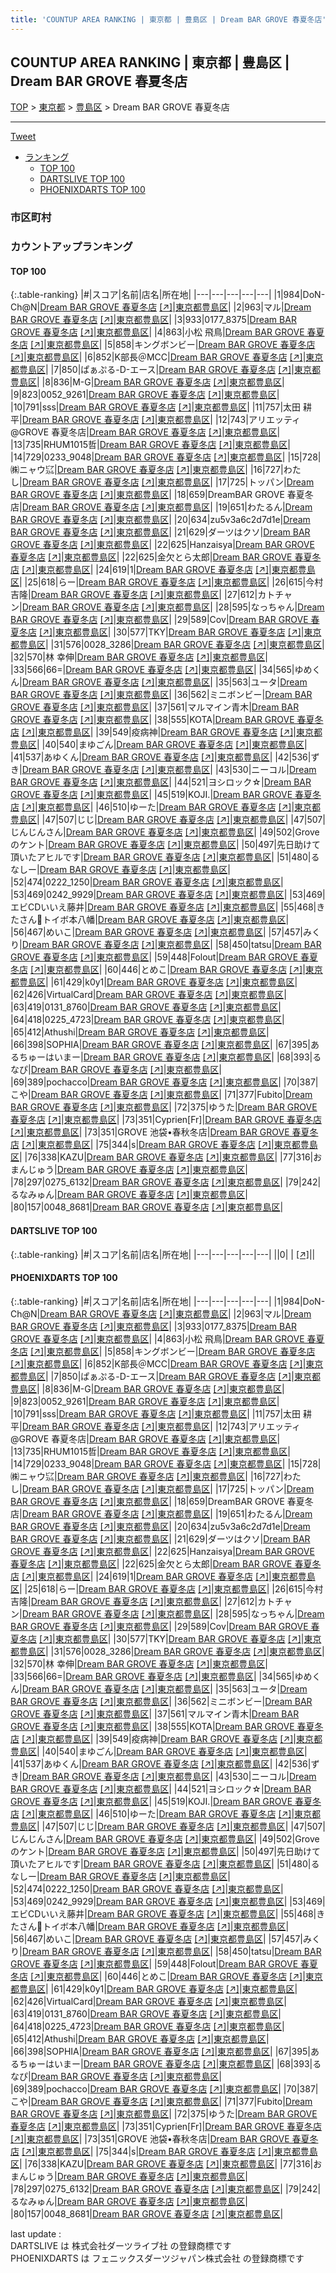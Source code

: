 ```yaml
---
title: 'COUNTUP AREA RANKING | 東京都 | 豊島区 | Dream BAR GROVE 春夏冬店'
---
```

## COUNTUP AREA RANKING | 東京都 | 豊島区 | Dream BAR GROVE 春夏冬店

[TOP](/darts/rank/) > [東京都](/darts/rank/東京都/) > [豊島区](/darts/rank/東京都/豊島区/) > Dream BAR GROVE 春夏冬店

___

<a href="https://twitter.com/share?ref_src=twsrc%5Etfw" data-text="COUNTUP AREA RANKING | 東京都豊島区Dream BAR GROVE 春夏冬店" class="twitter-share-button" data-hashtags="DARTSLIVE,PHOENIXDARTS,darts,ダーツ" data-show-count="false">Tweet</a>

* [ランキング](#カウントアップランキング)
    * [TOP 100](#top-100)
    * [DARTSLIVE TOP 100](#dartslive-top-100)
    * [PHOENIXDARTS TOP 100](#phoenixdarts-top-100)

### 市区町村

<ul>

</ul>

### カウントアップランキング

#### TOP 100



{:.table-ranking}
|#|スコア|名前|店名|所在地|
|---|---|---|---|---|
|1|984|<span class="rank-name-pd">DoN-Ch@N</span>|<a href="/darts/rank/shops/89998.html">Dream BAR GROVE 春夏冬店</a> <a href="https://vs.phoenixdarts.com/jp/shop/shopDetailInfo/s_89998?s_seq=89998">[↗]</a>|<a href="/darts/rank/東京都/豊島区">東京都豊島区</a>|
|2|963|<span class="rank-name-pd">マル</span>|<a href="/darts/rank/shops/89998.html">Dream BAR GROVE 春夏冬店</a> <a href="https://vs.phoenixdarts.com/jp/shop/shopDetailInfo/s_89998?s_seq=89998">[↗]</a>|<a href="/darts/rank/東京都/豊島区">東京都豊島区</a>|
|3|933|<span class="rank-name-pd">0177_8375</span>|<a href="/darts/rank/shops/89998.html">Dream BAR GROVE 春夏冬店</a> <a href="https://vs.phoenixdarts.com/jp/shop/shopDetailInfo/s_89998?s_seq=89998">[↗]</a>|<a href="/darts/rank/東京都/豊島区">東京都豊島区</a>|
|4|863|<span class="rank-name-pd">小松 飛鳥</span>|<a href="/darts/rank/shops/89998.html">Dream BAR GROVE 春夏冬店</a> <a href="https://vs.phoenixdarts.com/jp/shop/shopDetailInfo/s_89998?s_seq=89998">[↗]</a>|<a href="/darts/rank/東京都/豊島区">東京都豊島区</a>|
|5|858|<span class="rank-name-pd">キングボンビー</span>|<a href="/darts/rank/shops/89998.html">Dream BAR GROVE 春夏冬店</a> <a href="https://vs.phoenixdarts.com/jp/shop/shopDetailInfo/s_89998?s_seq=89998">[↗]</a>|<a href="/darts/rank/東京都/豊島区">東京都豊島区</a>|
|6|852|<span class="rank-name-pd">K部長＠MCC</span>|<a href="/darts/rank/shops/89998.html">Dream BAR GROVE 春夏冬店</a> <a href="https://vs.phoenixdarts.com/jp/shop/shopDetailInfo/s_89998?s_seq=89998">[↗]</a>|<a href="/darts/rank/東京都/豊島区">東京都豊島区</a>|
|7|850|<span class="rank-name-pd">ぱぁぷる-D-エース</span>|<a href="/darts/rank/shops/89998.html">Dream BAR GROVE 春夏冬店</a> <a href="https://vs.phoenixdarts.com/jp/shop/shopDetailInfo/s_89998?s_seq=89998">[↗]</a>|<a href="/darts/rank/東京都/豊島区">東京都豊島区</a>|
|8|836|<span class="rank-name-pd">M-G</span>|<a href="/darts/rank/shops/89998.html">Dream BAR GROVE 春夏冬店</a> <a href="https://vs.phoenixdarts.com/jp/shop/shopDetailInfo/s_89998?s_seq=89998">[↗]</a>|<a href="/darts/rank/東京都/豊島区">東京都豊島区</a>|
|9|823|<span class="rank-name-pd">0052_9261</span>|<a href="/darts/rank/shops/89998.html">Dream BAR GROVE 春夏冬店</a> <a href="https://vs.phoenixdarts.com/jp/shop/shopDetailInfo/s_89998?s_seq=89998">[↗]</a>|<a href="/darts/rank/東京都/豊島区">東京都豊島区</a>|
|10|791|<span class="rank-name-pd">sss</span>|<a href="/darts/rank/shops/89998.html">Dream BAR GROVE 春夏冬店</a> <a href="https://vs.phoenixdarts.com/jp/shop/shopDetailInfo/s_89998?s_seq=89998">[↗]</a>|<a href="/darts/rank/東京都/豊島区">東京都豊島区</a>|
|11|757|<span class="rank-name-pd"><span class="pro-icon-pd"></span>太田 耕平</span>|<a href="/darts/rank/shops/89998.html">Dream BAR GROVE 春夏冬店</a> <a href="https://vs.phoenixdarts.com/jp/shop/shopDetailInfo/s_89998?s_seq=89998">[↗]</a>|<a href="/darts/rank/東京都/豊島区">東京都豊島区</a>|
|12|743|<span class="rank-name-pd">アリエッティ@GROVE 春夏冬店</span>|<a href="/darts/rank/shops/89998.html">Dream BAR GROVE 春夏冬店</a> <a href="https://vs.phoenixdarts.com/jp/shop/shopDetailInfo/s_89998?s_seq=89998">[↗]</a>|<a href="/darts/rank/東京都/豊島区">東京都豊島区</a>|
|13|735|<span class="rank-name-pd">RHUM1015哲</span>|<a href="/darts/rank/shops/89998.html">Dream BAR GROVE 春夏冬店</a> <a href="https://vs.phoenixdarts.com/jp/shop/shopDetailInfo/s_89998?s_seq=89998">[↗]</a>|<a href="/darts/rank/東京都/豊島区">東京都豊島区</a>|
|14|729|<span class="rank-name-pd">0233_9048</span>|<a href="/darts/rank/shops/89998.html">Dream BAR GROVE 春夏冬店</a> <a href="https://vs.phoenixdarts.com/jp/shop/shopDetailInfo/s_89998?s_seq=89998">[↗]</a>|<a href="/darts/rank/東京都/豊島区">東京都豊島区</a>|
|15|728|<span class="rank-name-pd">㈱ニャウ㌮</span>|<a href="/darts/rank/shops/89998.html">Dream BAR GROVE 春夏冬店</a> <a href="https://vs.phoenixdarts.com/jp/shop/shopDetailInfo/s_89998?s_seq=89998">[↗]</a>|<a href="/darts/rank/東京都/豊島区">東京都豊島区</a>|
|16|727|<span class="rank-name-pd">わたし</span>|<a href="/darts/rank/shops/89998.html">Dream BAR GROVE 春夏冬店</a> <a href="https://vs.phoenixdarts.com/jp/shop/shopDetailInfo/s_89998?s_seq=89998">[↗]</a>|<a href="/darts/rank/東京都/豊島区">東京都豊島区</a>|
|17|725|<span class="rank-name-pd">トッパン</span>|<a href="/darts/rank/shops/89998.html">Dream BAR GROVE 春夏冬店</a> <a href="https://vs.phoenixdarts.com/jp/shop/shopDetailInfo/s_89998?s_seq=89998">[↗]</a>|<a href="/darts/rank/東京都/豊島区">東京都豊島区</a>|
|18|659|<span class="rank-name-pd">DreamBAR GROVE 春夏冬店</span>|<a href="/darts/rank/shops/89998.html">Dream BAR GROVE 春夏冬店</a> <a href="https://vs.phoenixdarts.com/jp/shop/shopDetailInfo/s_89998?s_seq=89998">[↗]</a>|<a href="/darts/rank/東京都/豊島区">東京都豊島区</a>|
|19|651|<span class="rank-name-pd">わたるん</span>|<a href="/darts/rank/shops/89998.html">Dream BAR GROVE 春夏冬店</a> <a href="https://vs.phoenixdarts.com/jp/shop/shopDetailInfo/s_89998?s_seq=89998">[↗]</a>|<a href="/darts/rank/東京都/豊島区">東京都豊島区</a>|
|20|634|<span class="rank-name-pd">zu5v3a6c2d7d1e</span>|<a href="/darts/rank/shops/89998.html">Dream BAR GROVE 春夏冬店</a> <a href="https://vs.phoenixdarts.com/jp/shop/shopDetailInfo/s_89998?s_seq=89998">[↗]</a>|<a href="/darts/rank/東京都/豊島区">東京都豊島区</a>|
|21|629|<span class="rank-name-pd">ダーツはクソ</span>|<a href="/darts/rank/shops/89998.html">Dream BAR GROVE 春夏冬店</a> <a href="https://vs.phoenixdarts.com/jp/shop/shopDetailInfo/s_89998?s_seq=89998">[↗]</a>|<a href="/darts/rank/東京都/豊島区">東京都豊島区</a>|
|22|625|<span class="rank-name-pd">Hanzaisya</span>|<a href="/darts/rank/shops/89998.html">Dream BAR GROVE 春夏冬店</a> <a href="https://vs.phoenixdarts.com/jp/shop/shopDetailInfo/s_89998?s_seq=89998">[↗]</a>|<a href="/darts/rank/東京都/豊島区">東京都豊島区</a>|
|22|625|<span class="rank-name-pd">金欠とら太郎</span>|<a href="/darts/rank/shops/89998.html">Dream BAR GROVE 春夏冬店</a> <a href="https://vs.phoenixdarts.com/jp/shop/shopDetailInfo/s_89998?s_seq=89998">[↗]</a>|<a href="/darts/rank/東京都/豊島区">東京都豊島区</a>|
|24|619|<span class="rank-name-pd">1</span>|<a href="/darts/rank/shops/89998.html">Dream BAR GROVE 春夏冬店</a> <a href="https://vs.phoenixdarts.com/jp/shop/shopDetailInfo/s_89998?s_seq=89998">[↗]</a>|<a href="/darts/rank/東京都/豊島区">東京都豊島区</a>|
|25|618|<span class="rank-name-pd">らー</span>|<a href="/darts/rank/shops/89998.html">Dream BAR GROVE 春夏冬店</a> <a href="https://vs.phoenixdarts.com/jp/shop/shopDetailInfo/s_89998?s_seq=89998">[↗]</a>|<a href="/darts/rank/東京都/豊島区">東京都豊島区</a>|
|26|615|<span class="rank-name-pd"><span class="pro-icon-pd"></span>今村 吉隆</span>|<a href="/darts/rank/shops/89998.html">Dream BAR GROVE 春夏冬店</a> <a href="https://vs.phoenixdarts.com/jp/shop/shopDetailInfo/s_89998?s_seq=89998">[↗]</a>|<a href="/darts/rank/東京都/豊島区">東京都豊島区</a>|
|27|612|<span class="rank-name-pd">カトチャン</span>|<a href="/darts/rank/shops/89998.html">Dream BAR GROVE 春夏冬店</a> <a href="https://vs.phoenixdarts.com/jp/shop/shopDetailInfo/s_89998?s_seq=89998">[↗]</a>|<a href="/darts/rank/東京都/豊島区">東京都豊島区</a>|
|28|595|<span class="rank-name-pd">なっちゃん</span>|<a href="/darts/rank/shops/89998.html">Dream BAR GROVE 春夏冬店</a> <a href="https://vs.phoenixdarts.com/jp/shop/shopDetailInfo/s_89998?s_seq=89998">[↗]</a>|<a href="/darts/rank/東京都/豊島区">東京都豊島区</a>|
|29|589|<span class="rank-name-pd">Cov</span>|<a href="/darts/rank/shops/89998.html">Dream BAR GROVE 春夏冬店</a> <a href="https://vs.phoenixdarts.com/jp/shop/shopDetailInfo/s_89998?s_seq=89998">[↗]</a>|<a href="/darts/rank/東京都/豊島区">東京都豊島区</a>|
|30|577|<span class="rank-name-pd">TKY</span>|<a href="/darts/rank/shops/89998.html">Dream BAR GROVE 春夏冬店</a> <a href="https://vs.phoenixdarts.com/jp/shop/shopDetailInfo/s_89998?s_seq=89998">[↗]</a>|<a href="/darts/rank/東京都/豊島区">東京都豊島区</a>|
|31|576|<span class="rank-name-pd">0028_3286</span>|<a href="/darts/rank/shops/89998.html">Dream BAR GROVE 春夏冬店</a> <a href="https://vs.phoenixdarts.com/jp/shop/shopDetailInfo/s_89998?s_seq=89998">[↗]</a>|<a href="/darts/rank/東京都/豊島区">東京都豊島区</a>|
|32|570|<span class="rank-name-pd"><span class="pro-icon-pd"></span>林 幸伸</span>|<a href="/darts/rank/shops/89998.html">Dream BAR GROVE 春夏冬店</a> <a href="https://vs.phoenixdarts.com/jp/shop/shopDetailInfo/s_89998?s_seq=89998">[↗]</a>|<a href="/darts/rank/東京都/豊島区">東京都豊島区</a>|
|33|566|<span class="rank-name-pd">66=</span>|<a href="/darts/rank/shops/89998.html">Dream BAR GROVE 春夏冬店</a> <a href="https://vs.phoenixdarts.com/jp/shop/shopDetailInfo/s_89998?s_seq=89998">[↗]</a>|<a href="/darts/rank/東京都/豊島区">東京都豊島区</a>|
|34|565|<span class="rank-name-pd">ゆめくん</span>|<a href="/darts/rank/shops/89998.html">Dream BAR GROVE 春夏冬店</a> <a href="https://vs.phoenixdarts.com/jp/shop/shopDetailInfo/s_89998?s_seq=89998">[↗]</a>|<a href="/darts/rank/東京都/豊島区">東京都豊島区</a>|
|35|563|<span class="rank-name-pd">ユータ</span>|<a href="/darts/rank/shops/89998.html">Dream BAR GROVE 春夏冬店</a> <a href="https://vs.phoenixdarts.com/jp/shop/shopDetailInfo/s_89998?s_seq=89998">[↗]</a>|<a href="/darts/rank/東京都/豊島区">東京都豊島区</a>|
|36|562|<span class="rank-name-pd">ミニボンビー</span>|<a href="/darts/rank/shops/89998.html">Dream BAR GROVE 春夏冬店</a> <a href="https://vs.phoenixdarts.com/jp/shop/shopDetailInfo/s_89998?s_seq=89998">[↗]</a>|<a href="/darts/rank/東京都/豊島区">東京都豊島区</a>|
|37|561|<span class="rank-name-pd">マルマイン青木</span>|<a href="/darts/rank/shops/89998.html">Dream BAR GROVE 春夏冬店</a> <a href="https://vs.phoenixdarts.com/jp/shop/shopDetailInfo/s_89998?s_seq=89998">[↗]</a>|<a href="/darts/rank/東京都/豊島区">東京都豊島区</a>|
|38|555|<span class="rank-name-pd">KOTA</span>|<a href="/darts/rank/shops/89998.html">Dream BAR GROVE 春夏冬店</a> <a href="https://vs.phoenixdarts.com/jp/shop/shopDetailInfo/s_89998?s_seq=89998">[↗]</a>|<a href="/darts/rank/東京都/豊島区">東京都豊島区</a>|
|39|549|<span class="rank-name-pd">疫病神</span>|<a href="/darts/rank/shops/89998.html">Dream BAR GROVE 春夏冬店</a> <a href="https://vs.phoenixdarts.com/jp/shop/shopDetailInfo/s_89998?s_seq=89998">[↗]</a>|<a href="/darts/rank/東京都/豊島区">東京都豊島区</a>|
|40|540|<span class="rank-name-pd">まゆごん</span>|<a href="/darts/rank/shops/89998.html">Dream BAR GROVE 春夏冬店</a> <a href="https://vs.phoenixdarts.com/jp/shop/shopDetailInfo/s_89998?s_seq=89998">[↗]</a>|<a href="/darts/rank/東京都/豊島区">東京都豊島区</a>|
|41|537|<span class="rank-name-pd">あゆくん</span>|<a href="/darts/rank/shops/89998.html">Dream BAR GROVE 春夏冬店</a> <a href="https://vs.phoenixdarts.com/jp/shop/shopDetailInfo/s_89998?s_seq=89998">[↗]</a>|<a href="/darts/rank/東京都/豊島区">東京都豊島区</a>|
|42|536|<span class="rank-name-pd">ずき</span>|<a href="/darts/rank/shops/89998.html">Dream BAR GROVE 春夏冬店</a> <a href="https://vs.phoenixdarts.com/jp/shop/shopDetailInfo/s_89998?s_seq=89998">[↗]</a>|<a href="/darts/rank/東京都/豊島区">東京都豊島区</a>|
|43|530|<span class="rank-name-pd">ニーコル</span>|<a href="/darts/rank/shops/89998.html">Dream BAR GROVE 春夏冬店</a> <a href="https://vs.phoenixdarts.com/jp/shop/shopDetailInfo/s_89998?s_seq=89998">[↗]</a>|<a href="/darts/rank/東京都/豊島区">東京都豊島区</a>|
|44|521|<span class="rank-name-pd">ヨシロック☆</span>|<a href="/darts/rank/shops/89998.html">Dream BAR GROVE 春夏冬店</a> <a href="https://vs.phoenixdarts.com/jp/shop/shopDetailInfo/s_89998?s_seq=89998">[↗]</a>|<a href="/darts/rank/東京都/豊島区">東京都豊島区</a>|
|45|519|<span class="rank-name-pd">KOJI.</span>|<a href="/darts/rank/shops/89998.html">Dream BAR GROVE 春夏冬店</a> <a href="https://vs.phoenixdarts.com/jp/shop/shopDetailInfo/s_89998?s_seq=89998">[↗]</a>|<a href="/darts/rank/東京都/豊島区">東京都豊島区</a>|
|46|510|<span class="rank-name-pd">ゆーた</span>|<a href="/darts/rank/shops/89998.html">Dream BAR GROVE 春夏冬店</a> <a href="https://vs.phoenixdarts.com/jp/shop/shopDetailInfo/s_89998?s_seq=89998">[↗]</a>|<a href="/darts/rank/東京都/豊島区">東京都豊島区</a>|
|47|507|<span class="rank-name-pd">じじ</span>|<a href="/darts/rank/shops/89998.html">Dream BAR GROVE 春夏冬店</a> <a href="https://vs.phoenixdarts.com/jp/shop/shopDetailInfo/s_89998?s_seq=89998">[↗]</a>|<a href="/darts/rank/東京都/豊島区">東京都豊島区</a>|
|47|507|<span class="rank-name-pd">じんじんさん</span>|<a href="/darts/rank/shops/89998.html">Dream BAR GROVE 春夏冬店</a> <a href="https://vs.phoenixdarts.com/jp/shop/shopDetailInfo/s_89998?s_seq=89998">[↗]</a>|<a href="/darts/rank/東京都/豊島区">東京都豊島区</a>|
|49|502|<span class="rank-name-pd">Groveのケント</span>|<a href="/darts/rank/shops/89998.html">Dream BAR GROVE 春夏冬店</a> <a href="https://vs.phoenixdarts.com/jp/shop/shopDetailInfo/s_89998?s_seq=89998">[↗]</a>|<a href="/darts/rank/東京都/豊島区">東京都豊島区</a>|
|50|497|<span class="rank-name-pd">先日助けて頂いたアヒルです</span>|<a href="/darts/rank/shops/89998.html">Dream BAR GROVE 春夏冬店</a> <a href="https://vs.phoenixdarts.com/jp/shop/shopDetailInfo/s_89998?s_seq=89998">[↗]</a>|<a href="/darts/rank/東京都/豊島区">東京都豊島区</a>|
|51|480|<span class="rank-name-pd">るなしー</span>|<a href="/darts/rank/shops/89998.html">Dream BAR GROVE 春夏冬店</a> <a href="https://vs.phoenixdarts.com/jp/shop/shopDetailInfo/s_89998?s_seq=89998">[↗]</a>|<a href="/darts/rank/東京都/豊島区">東京都豊島区</a>|
|52|474|<span class="rank-name-pd">0222_1250</span>|<a href="/darts/rank/shops/89998.html">Dream BAR GROVE 春夏冬店</a> <a href="https://vs.phoenixdarts.com/jp/shop/shopDetailInfo/s_89998?s_seq=89998">[↗]</a>|<a href="/darts/rank/東京都/豊島区">東京都豊島区</a>|
|53|469|<span class="rank-name-pd">0242_9929</span>|<a href="/darts/rank/shops/89998.html">Dream BAR GROVE 春夏冬店</a> <a href="https://vs.phoenixdarts.com/jp/shop/shopDetailInfo/s_89998?s_seq=89998">[↗]</a>|<a href="/darts/rank/東京都/豊島区">東京都豊島区</a>|
|53|469|<span class="rank-name-pd">エビCDいいえ藤井</span>|<a href="/darts/rank/shops/89998.html">Dream BAR GROVE 春夏冬店</a> <a href="https://vs.phoenixdarts.com/jp/shop/shopDetailInfo/s_89998?s_seq=89998">[↗]</a>|<a href="/darts/rank/東京都/豊島区">東京都豊島区</a>|
|55|468|<span class="rank-name-pd">きたさん🎯トイボ本八幡</span>|<a href="/darts/rank/shops/89998.html">Dream BAR GROVE 春夏冬店</a> <a href="https://vs.phoenixdarts.com/jp/shop/shopDetailInfo/s_89998?s_seq=89998">[↗]</a>|<a href="/darts/rank/東京都/豊島区">東京都豊島区</a>|
|56|467|<span class="rank-name-pd">めいこ</span>|<a href="/darts/rank/shops/89998.html">Dream BAR GROVE 春夏冬店</a> <a href="https://vs.phoenixdarts.com/jp/shop/shopDetailInfo/s_89998?s_seq=89998">[↗]</a>|<a href="/darts/rank/東京都/豊島区">東京都豊島区</a>|
|57|457|<span class="rank-name-pd">みくり</span>|<a href="/darts/rank/shops/89998.html">Dream BAR GROVE 春夏冬店</a> <a href="https://vs.phoenixdarts.com/jp/shop/shopDetailInfo/s_89998?s_seq=89998">[↗]</a>|<a href="/darts/rank/東京都/豊島区">東京都豊島区</a>|
|58|450|<span class="rank-name-pd">tatsu</span>|<a href="/darts/rank/shops/89998.html">Dream BAR GROVE 春夏冬店</a> <a href="https://vs.phoenixdarts.com/jp/shop/shopDetailInfo/s_89998?s_seq=89998">[↗]</a>|<a href="/darts/rank/東京都/豊島区">東京都豊島区</a>|
|59|448|<span class="rank-name-pd">Folout</span>|<a href="/darts/rank/shops/89998.html">Dream BAR GROVE 春夏冬店</a> <a href="https://vs.phoenixdarts.com/jp/shop/shopDetailInfo/s_89998?s_seq=89998">[↗]</a>|<a href="/darts/rank/東京都/豊島区">東京都豊島区</a>|
|60|446|<span class="rank-name-pd">とめこ</span>|<a href="/darts/rank/shops/89998.html">Dream BAR GROVE 春夏冬店</a> <a href="https://vs.phoenixdarts.com/jp/shop/shopDetailInfo/s_89998?s_seq=89998">[↗]</a>|<a href="/darts/rank/東京都/豊島区">東京都豊島区</a>|
|61|429|<span class="rank-name-pd">k0y1</span>|<a href="/darts/rank/shops/89998.html">Dream BAR GROVE 春夏冬店</a> <a href="https://vs.phoenixdarts.com/jp/shop/shopDetailInfo/s_89998?s_seq=89998">[↗]</a>|<a href="/darts/rank/東京都/豊島区">東京都豊島区</a>|
|62|426|<span class="rank-name-pd">VirtualCard</span>|<a href="/darts/rank/shops/89998.html">Dream BAR GROVE 春夏冬店</a> <a href="https://vs.phoenixdarts.com/jp/shop/shopDetailInfo/s_89998?s_seq=89998">[↗]</a>|<a href="/darts/rank/東京都/豊島区">東京都豊島区</a>|
|63|419|<span class="rank-name-pd">0131_8760</span>|<a href="/darts/rank/shops/89998.html">Dream BAR GROVE 春夏冬店</a> <a href="https://vs.phoenixdarts.com/jp/shop/shopDetailInfo/s_89998?s_seq=89998">[↗]</a>|<a href="/darts/rank/東京都/豊島区">東京都豊島区</a>|
|64|418|<span class="rank-name-pd">0225_4723</span>|<a href="/darts/rank/shops/89998.html">Dream BAR GROVE 春夏冬店</a> <a href="https://vs.phoenixdarts.com/jp/shop/shopDetailInfo/s_89998?s_seq=89998">[↗]</a>|<a href="/darts/rank/東京都/豊島区">東京都豊島区</a>|
|65|412|<span class="rank-name-pd">Athushi</span>|<a href="/darts/rank/shops/89998.html">Dream BAR GROVE 春夏冬店</a> <a href="https://vs.phoenixdarts.com/jp/shop/shopDetailInfo/s_89998?s_seq=89998">[↗]</a>|<a href="/darts/rank/東京都/豊島区">東京都豊島区</a>|
|66|398|<span class="rank-name-pd">SOPHIA</span>|<a href="/darts/rank/shops/89998.html">Dream BAR GROVE 春夏冬店</a> <a href="https://vs.phoenixdarts.com/jp/shop/shopDetailInfo/s_89998?s_seq=89998">[↗]</a>|<a href="/darts/rank/東京都/豊島区">東京都豊島区</a>|
|67|395|<span class="rank-name-pd">あるちゅーはいまー</span>|<a href="/darts/rank/shops/89998.html">Dream BAR GROVE 春夏冬店</a> <a href="https://vs.phoenixdarts.com/jp/shop/shopDetailInfo/s_89998?s_seq=89998">[↗]</a>|<a href="/darts/rank/東京都/豊島区">東京都豊島区</a>|
|68|393|<span class="rank-name-pd">るなぴ</span>|<a href="/darts/rank/shops/89998.html">Dream BAR GROVE 春夏冬店</a> <a href="https://vs.phoenixdarts.com/jp/shop/shopDetailInfo/s_89998?s_seq=89998">[↗]</a>|<a href="/darts/rank/東京都/豊島区">東京都豊島区</a>|
|69|389|<span class="rank-name-pd">pochacco</span>|<a href="/darts/rank/shops/89998.html">Dream BAR GROVE 春夏冬店</a> <a href="https://vs.phoenixdarts.com/jp/shop/shopDetailInfo/s_89998?s_seq=89998">[↗]</a>|<a href="/darts/rank/東京都/豊島区">東京都豊島区</a>|
|70|387|<span class="rank-name-pd">こや</span>|<a href="/darts/rank/shops/89998.html">Dream BAR GROVE 春夏冬店</a> <a href="https://vs.phoenixdarts.com/jp/shop/shopDetailInfo/s_89998?s_seq=89998">[↗]</a>|<a href="/darts/rank/東京都/豊島区">東京都豊島区</a>|
|71|377|<span class="rank-name-pd">Fubito</span>|<a href="/darts/rank/shops/89998.html">Dream BAR GROVE 春夏冬店</a> <a href="https://vs.phoenixdarts.com/jp/shop/shopDetailInfo/s_89998?s_seq=89998">[↗]</a>|<a href="/darts/rank/東京都/豊島区">東京都豊島区</a>|
|72|375|<span class="rank-name-pd">ゆうた</span>|<a href="/darts/rank/shops/89998.html">Dream BAR GROVE 春夏冬店</a> <a href="https://vs.phoenixdarts.com/jp/shop/shopDetailInfo/s_89998?s_seq=89998">[↗]</a>|<a href="/darts/rank/東京都/豊島区">東京都豊島区</a>|
|73|351|<span class="rank-name-pd">Cyprien[Fr]</span>|<a href="/darts/rank/shops/89998.html">Dream BAR GROVE 春夏冬店</a> <a href="https://vs.phoenixdarts.com/jp/shop/shopDetailInfo/s_89998?s_seq=89998">[↗]</a>|<a href="/darts/rank/東京都/豊島区">東京都豊島区</a>|
|73|351|<span class="rank-name-pd">GROVE 池袋•春秋冬店</span>|<a href="/darts/rank/shops/89998.html">Dream BAR GROVE 春夏冬店</a> <a href="https://vs.phoenixdarts.com/jp/shop/shopDetailInfo/s_89998?s_seq=89998">[↗]</a>|<a href="/darts/rank/東京都/豊島区">東京都豊島区</a>|
|75|344|<span class="rank-name-pd">s</span>|<a href="/darts/rank/shops/89998.html">Dream BAR GROVE 春夏冬店</a> <a href="https://vs.phoenixdarts.com/jp/shop/shopDetailInfo/s_89998?s_seq=89998">[↗]</a>|<a href="/darts/rank/東京都/豊島区">東京都豊島区</a>|
|76|338|<span class="rank-name-pd">KAZU</span>|<a href="/darts/rank/shops/89998.html">Dream BAR GROVE 春夏冬店</a> <a href="https://vs.phoenixdarts.com/jp/shop/shopDetailInfo/s_89998?s_seq=89998">[↗]</a>|<a href="/darts/rank/東京都/豊島区">東京都豊島区</a>|
|77|316|<span class="rank-name-pd">おまんじゅう</span>|<a href="/darts/rank/shops/89998.html">Dream BAR GROVE 春夏冬店</a> <a href="https://vs.phoenixdarts.com/jp/shop/shopDetailInfo/s_89998?s_seq=89998">[↗]</a>|<a href="/darts/rank/東京都/豊島区">東京都豊島区</a>|
|78|297|<span class="rank-name-pd">0275_6132</span>|<a href="/darts/rank/shops/89998.html">Dream BAR GROVE 春夏冬店</a> <a href="https://vs.phoenixdarts.com/jp/shop/shopDetailInfo/s_89998?s_seq=89998">[↗]</a>|<a href="/darts/rank/東京都/豊島区">東京都豊島区</a>|
|79|242|<span class="rank-name-pd">るなみゅん</span>|<a href="/darts/rank/shops/89998.html">Dream BAR GROVE 春夏冬店</a> <a href="https://vs.phoenixdarts.com/jp/shop/shopDetailInfo/s_89998?s_seq=89998">[↗]</a>|<a href="/darts/rank/東京都/豊島区">東京都豊島区</a>|
|80|157|<span class="rank-name-pd">0048_8681</span>|<a href="/darts/rank/shops/89998.html">Dream BAR GROVE 春夏冬店</a> <a href="https://vs.phoenixdarts.com/jp/shop/shopDetailInfo/s_89998?s_seq=89998">[↗]</a>|<a href="/darts/rank/東京都/豊島区">東京都豊島区</a>|


#### DARTSLIVE TOP 100



{:.table-ranking}
|#|スコア|名前|店名|所在地|
|---|---|---|---|---|
||0|<span class="rank-name-dl"> </span>|<a href="/darts/rank/shops/.html"></a> <a href="">[↗]</a>|<a href="/darts/rank//"></a>|


#### PHOENIXDARTS TOP 100



{:.table-ranking}
|#|スコア|名前|店名|所在地|
|---|---|---|---|---|
|1|984|<span class="rank-name-pd">DoN-Ch@N</span>|<a href="/darts/rank/shops/89998.html">Dream BAR GROVE 春夏冬店</a> <a href="https://vs.phoenixdarts.com/jp/shop/shopDetailInfo/s_89998?s_seq=89998">[↗]</a>|<a href="/darts/rank/東京都/豊島区">東京都豊島区</a>|
|2|963|<span class="rank-name-pd">マル</span>|<a href="/darts/rank/shops/89998.html">Dream BAR GROVE 春夏冬店</a> <a href="https://vs.phoenixdarts.com/jp/shop/shopDetailInfo/s_89998?s_seq=89998">[↗]</a>|<a href="/darts/rank/東京都/豊島区">東京都豊島区</a>|
|3|933|<span class="rank-name-pd">0177_8375</span>|<a href="/darts/rank/shops/89998.html">Dream BAR GROVE 春夏冬店</a> <a href="https://vs.phoenixdarts.com/jp/shop/shopDetailInfo/s_89998?s_seq=89998">[↗]</a>|<a href="/darts/rank/東京都/豊島区">東京都豊島区</a>|
|4|863|<span class="rank-name-pd">小松 飛鳥</span>|<a href="/darts/rank/shops/89998.html">Dream BAR GROVE 春夏冬店</a> <a href="https://vs.phoenixdarts.com/jp/shop/shopDetailInfo/s_89998?s_seq=89998">[↗]</a>|<a href="/darts/rank/東京都/豊島区">東京都豊島区</a>|
|5|858|<span class="rank-name-pd">キングボンビー</span>|<a href="/darts/rank/shops/89998.html">Dream BAR GROVE 春夏冬店</a> <a href="https://vs.phoenixdarts.com/jp/shop/shopDetailInfo/s_89998?s_seq=89998">[↗]</a>|<a href="/darts/rank/東京都/豊島区">東京都豊島区</a>|
|6|852|<span class="rank-name-pd">K部長＠MCC</span>|<a href="/darts/rank/shops/89998.html">Dream BAR GROVE 春夏冬店</a> <a href="https://vs.phoenixdarts.com/jp/shop/shopDetailInfo/s_89998?s_seq=89998">[↗]</a>|<a href="/darts/rank/東京都/豊島区">東京都豊島区</a>|
|7|850|<span class="rank-name-pd">ぱぁぷる-D-エース</span>|<a href="/darts/rank/shops/89998.html">Dream BAR GROVE 春夏冬店</a> <a href="https://vs.phoenixdarts.com/jp/shop/shopDetailInfo/s_89998?s_seq=89998">[↗]</a>|<a href="/darts/rank/東京都/豊島区">東京都豊島区</a>|
|8|836|<span class="rank-name-pd">M-G</span>|<a href="/darts/rank/shops/89998.html">Dream BAR GROVE 春夏冬店</a> <a href="https://vs.phoenixdarts.com/jp/shop/shopDetailInfo/s_89998?s_seq=89998">[↗]</a>|<a href="/darts/rank/東京都/豊島区">東京都豊島区</a>|
|9|823|<span class="rank-name-pd">0052_9261</span>|<a href="/darts/rank/shops/89998.html">Dream BAR GROVE 春夏冬店</a> <a href="https://vs.phoenixdarts.com/jp/shop/shopDetailInfo/s_89998?s_seq=89998">[↗]</a>|<a href="/darts/rank/東京都/豊島区">東京都豊島区</a>|
|10|791|<span class="rank-name-pd">sss</span>|<a href="/darts/rank/shops/89998.html">Dream BAR GROVE 春夏冬店</a> <a href="https://vs.phoenixdarts.com/jp/shop/shopDetailInfo/s_89998?s_seq=89998">[↗]</a>|<a href="/darts/rank/東京都/豊島区">東京都豊島区</a>|
|11|757|<span class="rank-name-pd"><span class="pro-icon-pd"></span>太田 耕平</span>|<a href="/darts/rank/shops/89998.html">Dream BAR GROVE 春夏冬店</a> <a href="https://vs.phoenixdarts.com/jp/shop/shopDetailInfo/s_89998?s_seq=89998">[↗]</a>|<a href="/darts/rank/東京都/豊島区">東京都豊島区</a>|
|12|743|<span class="rank-name-pd">アリエッティ@GROVE 春夏冬店</span>|<a href="/darts/rank/shops/89998.html">Dream BAR GROVE 春夏冬店</a> <a href="https://vs.phoenixdarts.com/jp/shop/shopDetailInfo/s_89998?s_seq=89998">[↗]</a>|<a href="/darts/rank/東京都/豊島区">東京都豊島区</a>|
|13|735|<span class="rank-name-pd">RHUM1015哲</span>|<a href="/darts/rank/shops/89998.html">Dream BAR GROVE 春夏冬店</a> <a href="https://vs.phoenixdarts.com/jp/shop/shopDetailInfo/s_89998?s_seq=89998">[↗]</a>|<a href="/darts/rank/東京都/豊島区">東京都豊島区</a>|
|14|729|<span class="rank-name-pd">0233_9048</span>|<a href="/darts/rank/shops/89998.html">Dream BAR GROVE 春夏冬店</a> <a href="https://vs.phoenixdarts.com/jp/shop/shopDetailInfo/s_89998?s_seq=89998">[↗]</a>|<a href="/darts/rank/東京都/豊島区">東京都豊島区</a>|
|15|728|<span class="rank-name-pd">㈱ニャウ㌮</span>|<a href="/darts/rank/shops/89998.html">Dream BAR GROVE 春夏冬店</a> <a href="https://vs.phoenixdarts.com/jp/shop/shopDetailInfo/s_89998?s_seq=89998">[↗]</a>|<a href="/darts/rank/東京都/豊島区">東京都豊島区</a>|
|16|727|<span class="rank-name-pd">わたし</span>|<a href="/darts/rank/shops/89998.html">Dream BAR GROVE 春夏冬店</a> <a href="https://vs.phoenixdarts.com/jp/shop/shopDetailInfo/s_89998?s_seq=89998">[↗]</a>|<a href="/darts/rank/東京都/豊島区">東京都豊島区</a>|
|17|725|<span class="rank-name-pd">トッパン</span>|<a href="/darts/rank/shops/89998.html">Dream BAR GROVE 春夏冬店</a> <a href="https://vs.phoenixdarts.com/jp/shop/shopDetailInfo/s_89998?s_seq=89998">[↗]</a>|<a href="/darts/rank/東京都/豊島区">東京都豊島区</a>|
|18|659|<span class="rank-name-pd">DreamBAR GROVE 春夏冬店</span>|<a href="/darts/rank/shops/89998.html">Dream BAR GROVE 春夏冬店</a> <a href="https://vs.phoenixdarts.com/jp/shop/shopDetailInfo/s_89998?s_seq=89998">[↗]</a>|<a href="/darts/rank/東京都/豊島区">東京都豊島区</a>|
|19|651|<span class="rank-name-pd">わたるん</span>|<a href="/darts/rank/shops/89998.html">Dream BAR GROVE 春夏冬店</a> <a href="https://vs.phoenixdarts.com/jp/shop/shopDetailInfo/s_89998?s_seq=89998">[↗]</a>|<a href="/darts/rank/東京都/豊島区">東京都豊島区</a>|
|20|634|<span class="rank-name-pd">zu5v3a6c2d7d1e</span>|<a href="/darts/rank/shops/89998.html">Dream BAR GROVE 春夏冬店</a> <a href="https://vs.phoenixdarts.com/jp/shop/shopDetailInfo/s_89998?s_seq=89998">[↗]</a>|<a href="/darts/rank/東京都/豊島区">東京都豊島区</a>|
|21|629|<span class="rank-name-pd">ダーツはクソ</span>|<a href="/darts/rank/shops/89998.html">Dream BAR GROVE 春夏冬店</a> <a href="https://vs.phoenixdarts.com/jp/shop/shopDetailInfo/s_89998?s_seq=89998">[↗]</a>|<a href="/darts/rank/東京都/豊島区">東京都豊島区</a>|
|22|625|<span class="rank-name-pd">Hanzaisya</span>|<a href="/darts/rank/shops/89998.html">Dream BAR GROVE 春夏冬店</a> <a href="https://vs.phoenixdarts.com/jp/shop/shopDetailInfo/s_89998?s_seq=89998">[↗]</a>|<a href="/darts/rank/東京都/豊島区">東京都豊島区</a>|
|22|625|<span class="rank-name-pd">金欠とら太郎</span>|<a href="/darts/rank/shops/89998.html">Dream BAR GROVE 春夏冬店</a> <a href="https://vs.phoenixdarts.com/jp/shop/shopDetailInfo/s_89998?s_seq=89998">[↗]</a>|<a href="/darts/rank/東京都/豊島区">東京都豊島区</a>|
|24|619|<span class="rank-name-pd">1</span>|<a href="/darts/rank/shops/89998.html">Dream BAR GROVE 春夏冬店</a> <a href="https://vs.phoenixdarts.com/jp/shop/shopDetailInfo/s_89998?s_seq=89998">[↗]</a>|<a href="/darts/rank/東京都/豊島区">東京都豊島区</a>|
|25|618|<span class="rank-name-pd">らー</span>|<a href="/darts/rank/shops/89998.html">Dream BAR GROVE 春夏冬店</a> <a href="https://vs.phoenixdarts.com/jp/shop/shopDetailInfo/s_89998?s_seq=89998">[↗]</a>|<a href="/darts/rank/東京都/豊島区">東京都豊島区</a>|
|26|615|<span class="rank-name-pd"><span class="pro-icon-pd"></span>今村 吉隆</span>|<a href="/darts/rank/shops/89998.html">Dream BAR GROVE 春夏冬店</a> <a href="https://vs.phoenixdarts.com/jp/shop/shopDetailInfo/s_89998?s_seq=89998">[↗]</a>|<a href="/darts/rank/東京都/豊島区">東京都豊島区</a>|
|27|612|<span class="rank-name-pd">カトチャン</span>|<a href="/darts/rank/shops/89998.html">Dream BAR GROVE 春夏冬店</a> <a href="https://vs.phoenixdarts.com/jp/shop/shopDetailInfo/s_89998?s_seq=89998">[↗]</a>|<a href="/darts/rank/東京都/豊島区">東京都豊島区</a>|
|28|595|<span class="rank-name-pd">なっちゃん</span>|<a href="/darts/rank/shops/89998.html">Dream BAR GROVE 春夏冬店</a> <a href="https://vs.phoenixdarts.com/jp/shop/shopDetailInfo/s_89998?s_seq=89998">[↗]</a>|<a href="/darts/rank/東京都/豊島区">東京都豊島区</a>|
|29|589|<span class="rank-name-pd">Cov</span>|<a href="/darts/rank/shops/89998.html">Dream BAR GROVE 春夏冬店</a> <a href="https://vs.phoenixdarts.com/jp/shop/shopDetailInfo/s_89998?s_seq=89998">[↗]</a>|<a href="/darts/rank/東京都/豊島区">東京都豊島区</a>|
|30|577|<span class="rank-name-pd">TKY</span>|<a href="/darts/rank/shops/89998.html">Dream BAR GROVE 春夏冬店</a> <a href="https://vs.phoenixdarts.com/jp/shop/shopDetailInfo/s_89998?s_seq=89998">[↗]</a>|<a href="/darts/rank/東京都/豊島区">東京都豊島区</a>|
|31|576|<span class="rank-name-pd">0028_3286</span>|<a href="/darts/rank/shops/89998.html">Dream BAR GROVE 春夏冬店</a> <a href="https://vs.phoenixdarts.com/jp/shop/shopDetailInfo/s_89998?s_seq=89998">[↗]</a>|<a href="/darts/rank/東京都/豊島区">東京都豊島区</a>|
|32|570|<span class="rank-name-pd"><span class="pro-icon-pd"></span>林 幸伸</span>|<a href="/darts/rank/shops/89998.html">Dream BAR GROVE 春夏冬店</a> <a href="https://vs.phoenixdarts.com/jp/shop/shopDetailInfo/s_89998?s_seq=89998">[↗]</a>|<a href="/darts/rank/東京都/豊島区">東京都豊島区</a>|
|33|566|<span class="rank-name-pd">66=</span>|<a href="/darts/rank/shops/89998.html">Dream BAR GROVE 春夏冬店</a> <a href="https://vs.phoenixdarts.com/jp/shop/shopDetailInfo/s_89998?s_seq=89998">[↗]</a>|<a href="/darts/rank/東京都/豊島区">東京都豊島区</a>|
|34|565|<span class="rank-name-pd">ゆめくん</span>|<a href="/darts/rank/shops/89998.html">Dream BAR GROVE 春夏冬店</a> <a href="https://vs.phoenixdarts.com/jp/shop/shopDetailInfo/s_89998?s_seq=89998">[↗]</a>|<a href="/darts/rank/東京都/豊島区">東京都豊島区</a>|
|35|563|<span class="rank-name-pd">ユータ</span>|<a href="/darts/rank/shops/89998.html">Dream BAR GROVE 春夏冬店</a> <a href="https://vs.phoenixdarts.com/jp/shop/shopDetailInfo/s_89998?s_seq=89998">[↗]</a>|<a href="/darts/rank/東京都/豊島区">東京都豊島区</a>|
|36|562|<span class="rank-name-pd">ミニボンビー</span>|<a href="/darts/rank/shops/89998.html">Dream BAR GROVE 春夏冬店</a> <a href="https://vs.phoenixdarts.com/jp/shop/shopDetailInfo/s_89998?s_seq=89998">[↗]</a>|<a href="/darts/rank/東京都/豊島区">東京都豊島区</a>|
|37|561|<span class="rank-name-pd">マルマイン青木</span>|<a href="/darts/rank/shops/89998.html">Dream BAR GROVE 春夏冬店</a> <a href="https://vs.phoenixdarts.com/jp/shop/shopDetailInfo/s_89998?s_seq=89998">[↗]</a>|<a href="/darts/rank/東京都/豊島区">東京都豊島区</a>|
|38|555|<span class="rank-name-pd">KOTA</span>|<a href="/darts/rank/shops/89998.html">Dream BAR GROVE 春夏冬店</a> <a href="https://vs.phoenixdarts.com/jp/shop/shopDetailInfo/s_89998?s_seq=89998">[↗]</a>|<a href="/darts/rank/東京都/豊島区">東京都豊島区</a>|
|39|549|<span class="rank-name-pd">疫病神</span>|<a href="/darts/rank/shops/89998.html">Dream BAR GROVE 春夏冬店</a> <a href="https://vs.phoenixdarts.com/jp/shop/shopDetailInfo/s_89998?s_seq=89998">[↗]</a>|<a href="/darts/rank/東京都/豊島区">東京都豊島区</a>|
|40|540|<span class="rank-name-pd">まゆごん</span>|<a href="/darts/rank/shops/89998.html">Dream BAR GROVE 春夏冬店</a> <a href="https://vs.phoenixdarts.com/jp/shop/shopDetailInfo/s_89998?s_seq=89998">[↗]</a>|<a href="/darts/rank/東京都/豊島区">東京都豊島区</a>|
|41|537|<span class="rank-name-pd">あゆくん</span>|<a href="/darts/rank/shops/89998.html">Dream BAR GROVE 春夏冬店</a> <a href="https://vs.phoenixdarts.com/jp/shop/shopDetailInfo/s_89998?s_seq=89998">[↗]</a>|<a href="/darts/rank/東京都/豊島区">東京都豊島区</a>|
|42|536|<span class="rank-name-pd">ずき</span>|<a href="/darts/rank/shops/89998.html">Dream BAR GROVE 春夏冬店</a> <a href="https://vs.phoenixdarts.com/jp/shop/shopDetailInfo/s_89998?s_seq=89998">[↗]</a>|<a href="/darts/rank/東京都/豊島区">東京都豊島区</a>|
|43|530|<span class="rank-name-pd">ニーコル</span>|<a href="/darts/rank/shops/89998.html">Dream BAR GROVE 春夏冬店</a> <a href="https://vs.phoenixdarts.com/jp/shop/shopDetailInfo/s_89998?s_seq=89998">[↗]</a>|<a href="/darts/rank/東京都/豊島区">東京都豊島区</a>|
|44|521|<span class="rank-name-pd">ヨシロック☆</span>|<a href="/darts/rank/shops/89998.html">Dream BAR GROVE 春夏冬店</a> <a href="https://vs.phoenixdarts.com/jp/shop/shopDetailInfo/s_89998?s_seq=89998">[↗]</a>|<a href="/darts/rank/東京都/豊島区">東京都豊島区</a>|
|45|519|<span class="rank-name-pd">KOJI.</span>|<a href="/darts/rank/shops/89998.html">Dream BAR GROVE 春夏冬店</a> <a href="https://vs.phoenixdarts.com/jp/shop/shopDetailInfo/s_89998?s_seq=89998">[↗]</a>|<a href="/darts/rank/東京都/豊島区">東京都豊島区</a>|
|46|510|<span class="rank-name-pd">ゆーた</span>|<a href="/darts/rank/shops/89998.html">Dream BAR GROVE 春夏冬店</a> <a href="https://vs.phoenixdarts.com/jp/shop/shopDetailInfo/s_89998?s_seq=89998">[↗]</a>|<a href="/darts/rank/東京都/豊島区">東京都豊島区</a>|
|47|507|<span class="rank-name-pd">じじ</span>|<a href="/darts/rank/shops/89998.html">Dream BAR GROVE 春夏冬店</a> <a href="https://vs.phoenixdarts.com/jp/shop/shopDetailInfo/s_89998?s_seq=89998">[↗]</a>|<a href="/darts/rank/東京都/豊島区">東京都豊島区</a>|
|47|507|<span class="rank-name-pd">じんじんさん</span>|<a href="/darts/rank/shops/89998.html">Dream BAR GROVE 春夏冬店</a> <a href="https://vs.phoenixdarts.com/jp/shop/shopDetailInfo/s_89998?s_seq=89998">[↗]</a>|<a href="/darts/rank/東京都/豊島区">東京都豊島区</a>|
|49|502|<span class="rank-name-pd">Groveのケント</span>|<a href="/darts/rank/shops/89998.html">Dream BAR GROVE 春夏冬店</a> <a href="https://vs.phoenixdarts.com/jp/shop/shopDetailInfo/s_89998?s_seq=89998">[↗]</a>|<a href="/darts/rank/東京都/豊島区">東京都豊島区</a>|
|50|497|<span class="rank-name-pd">先日助けて頂いたアヒルです</span>|<a href="/darts/rank/shops/89998.html">Dream BAR GROVE 春夏冬店</a> <a href="https://vs.phoenixdarts.com/jp/shop/shopDetailInfo/s_89998?s_seq=89998">[↗]</a>|<a href="/darts/rank/東京都/豊島区">東京都豊島区</a>|
|51|480|<span class="rank-name-pd">るなしー</span>|<a href="/darts/rank/shops/89998.html">Dream BAR GROVE 春夏冬店</a> <a href="https://vs.phoenixdarts.com/jp/shop/shopDetailInfo/s_89998?s_seq=89998">[↗]</a>|<a href="/darts/rank/東京都/豊島区">東京都豊島区</a>|
|52|474|<span class="rank-name-pd">0222_1250</span>|<a href="/darts/rank/shops/89998.html">Dream BAR GROVE 春夏冬店</a> <a href="https://vs.phoenixdarts.com/jp/shop/shopDetailInfo/s_89998?s_seq=89998">[↗]</a>|<a href="/darts/rank/東京都/豊島区">東京都豊島区</a>|
|53|469|<span class="rank-name-pd">0242_9929</span>|<a href="/darts/rank/shops/89998.html">Dream BAR GROVE 春夏冬店</a> <a href="https://vs.phoenixdarts.com/jp/shop/shopDetailInfo/s_89998?s_seq=89998">[↗]</a>|<a href="/darts/rank/東京都/豊島区">東京都豊島区</a>|
|53|469|<span class="rank-name-pd">エビCDいいえ藤井</span>|<a href="/darts/rank/shops/89998.html">Dream BAR GROVE 春夏冬店</a> <a href="https://vs.phoenixdarts.com/jp/shop/shopDetailInfo/s_89998?s_seq=89998">[↗]</a>|<a href="/darts/rank/東京都/豊島区">東京都豊島区</a>|
|55|468|<span class="rank-name-pd">きたさん🎯トイボ本八幡</span>|<a href="/darts/rank/shops/89998.html">Dream BAR GROVE 春夏冬店</a> <a href="https://vs.phoenixdarts.com/jp/shop/shopDetailInfo/s_89998?s_seq=89998">[↗]</a>|<a href="/darts/rank/東京都/豊島区">東京都豊島区</a>|
|56|467|<span class="rank-name-pd">めいこ</span>|<a href="/darts/rank/shops/89998.html">Dream BAR GROVE 春夏冬店</a> <a href="https://vs.phoenixdarts.com/jp/shop/shopDetailInfo/s_89998?s_seq=89998">[↗]</a>|<a href="/darts/rank/東京都/豊島区">東京都豊島区</a>|
|57|457|<span class="rank-name-pd">みくり</span>|<a href="/darts/rank/shops/89998.html">Dream BAR GROVE 春夏冬店</a> <a href="https://vs.phoenixdarts.com/jp/shop/shopDetailInfo/s_89998?s_seq=89998">[↗]</a>|<a href="/darts/rank/東京都/豊島区">東京都豊島区</a>|
|58|450|<span class="rank-name-pd">tatsu</span>|<a href="/darts/rank/shops/89998.html">Dream BAR GROVE 春夏冬店</a> <a href="https://vs.phoenixdarts.com/jp/shop/shopDetailInfo/s_89998?s_seq=89998">[↗]</a>|<a href="/darts/rank/東京都/豊島区">東京都豊島区</a>|
|59|448|<span class="rank-name-pd">Folout</span>|<a href="/darts/rank/shops/89998.html">Dream BAR GROVE 春夏冬店</a> <a href="https://vs.phoenixdarts.com/jp/shop/shopDetailInfo/s_89998?s_seq=89998">[↗]</a>|<a href="/darts/rank/東京都/豊島区">東京都豊島区</a>|
|60|446|<span class="rank-name-pd">とめこ</span>|<a href="/darts/rank/shops/89998.html">Dream BAR GROVE 春夏冬店</a> <a href="https://vs.phoenixdarts.com/jp/shop/shopDetailInfo/s_89998?s_seq=89998">[↗]</a>|<a href="/darts/rank/東京都/豊島区">東京都豊島区</a>|
|61|429|<span class="rank-name-pd">k0y1</span>|<a href="/darts/rank/shops/89998.html">Dream BAR GROVE 春夏冬店</a> <a href="https://vs.phoenixdarts.com/jp/shop/shopDetailInfo/s_89998?s_seq=89998">[↗]</a>|<a href="/darts/rank/東京都/豊島区">東京都豊島区</a>|
|62|426|<span class="rank-name-pd">VirtualCard</span>|<a href="/darts/rank/shops/89998.html">Dream BAR GROVE 春夏冬店</a> <a href="https://vs.phoenixdarts.com/jp/shop/shopDetailInfo/s_89998?s_seq=89998">[↗]</a>|<a href="/darts/rank/東京都/豊島区">東京都豊島区</a>|
|63|419|<span class="rank-name-pd">0131_8760</span>|<a href="/darts/rank/shops/89998.html">Dream BAR GROVE 春夏冬店</a> <a href="https://vs.phoenixdarts.com/jp/shop/shopDetailInfo/s_89998?s_seq=89998">[↗]</a>|<a href="/darts/rank/東京都/豊島区">東京都豊島区</a>|
|64|418|<span class="rank-name-pd">0225_4723</span>|<a href="/darts/rank/shops/89998.html">Dream BAR GROVE 春夏冬店</a> <a href="https://vs.phoenixdarts.com/jp/shop/shopDetailInfo/s_89998?s_seq=89998">[↗]</a>|<a href="/darts/rank/東京都/豊島区">東京都豊島区</a>|
|65|412|<span class="rank-name-pd">Athushi</span>|<a href="/darts/rank/shops/89998.html">Dream BAR GROVE 春夏冬店</a> <a href="https://vs.phoenixdarts.com/jp/shop/shopDetailInfo/s_89998?s_seq=89998">[↗]</a>|<a href="/darts/rank/東京都/豊島区">東京都豊島区</a>|
|66|398|<span class="rank-name-pd">SOPHIA</span>|<a href="/darts/rank/shops/89998.html">Dream BAR GROVE 春夏冬店</a> <a href="https://vs.phoenixdarts.com/jp/shop/shopDetailInfo/s_89998?s_seq=89998">[↗]</a>|<a href="/darts/rank/東京都/豊島区">東京都豊島区</a>|
|67|395|<span class="rank-name-pd">あるちゅーはいまー</span>|<a href="/darts/rank/shops/89998.html">Dream BAR GROVE 春夏冬店</a> <a href="https://vs.phoenixdarts.com/jp/shop/shopDetailInfo/s_89998?s_seq=89998">[↗]</a>|<a href="/darts/rank/東京都/豊島区">東京都豊島区</a>|
|68|393|<span class="rank-name-pd">るなぴ</span>|<a href="/darts/rank/shops/89998.html">Dream BAR GROVE 春夏冬店</a> <a href="https://vs.phoenixdarts.com/jp/shop/shopDetailInfo/s_89998?s_seq=89998">[↗]</a>|<a href="/darts/rank/東京都/豊島区">東京都豊島区</a>|
|69|389|<span class="rank-name-pd">pochacco</span>|<a href="/darts/rank/shops/89998.html">Dream BAR GROVE 春夏冬店</a> <a href="https://vs.phoenixdarts.com/jp/shop/shopDetailInfo/s_89998?s_seq=89998">[↗]</a>|<a href="/darts/rank/東京都/豊島区">東京都豊島区</a>|
|70|387|<span class="rank-name-pd">こや</span>|<a href="/darts/rank/shops/89998.html">Dream BAR GROVE 春夏冬店</a> <a href="https://vs.phoenixdarts.com/jp/shop/shopDetailInfo/s_89998?s_seq=89998">[↗]</a>|<a href="/darts/rank/東京都/豊島区">東京都豊島区</a>|
|71|377|<span class="rank-name-pd">Fubito</span>|<a href="/darts/rank/shops/89998.html">Dream BAR GROVE 春夏冬店</a> <a href="https://vs.phoenixdarts.com/jp/shop/shopDetailInfo/s_89998?s_seq=89998">[↗]</a>|<a href="/darts/rank/東京都/豊島区">東京都豊島区</a>|
|72|375|<span class="rank-name-pd">ゆうた</span>|<a href="/darts/rank/shops/89998.html">Dream BAR GROVE 春夏冬店</a> <a href="https://vs.phoenixdarts.com/jp/shop/shopDetailInfo/s_89998?s_seq=89998">[↗]</a>|<a href="/darts/rank/東京都/豊島区">東京都豊島区</a>|
|73|351|<span class="rank-name-pd">Cyprien[Fr]</span>|<a href="/darts/rank/shops/89998.html">Dream BAR GROVE 春夏冬店</a> <a href="https://vs.phoenixdarts.com/jp/shop/shopDetailInfo/s_89998?s_seq=89998">[↗]</a>|<a href="/darts/rank/東京都/豊島区">東京都豊島区</a>|
|73|351|<span class="rank-name-pd">GROVE 池袋•春秋冬店</span>|<a href="/darts/rank/shops/89998.html">Dream BAR GROVE 春夏冬店</a> <a href="https://vs.phoenixdarts.com/jp/shop/shopDetailInfo/s_89998?s_seq=89998">[↗]</a>|<a href="/darts/rank/東京都/豊島区">東京都豊島区</a>|
|75|344|<span class="rank-name-pd">s</span>|<a href="/darts/rank/shops/89998.html">Dream BAR GROVE 春夏冬店</a> <a href="https://vs.phoenixdarts.com/jp/shop/shopDetailInfo/s_89998?s_seq=89998">[↗]</a>|<a href="/darts/rank/東京都/豊島区">東京都豊島区</a>|
|76|338|<span class="rank-name-pd">KAZU</span>|<a href="/darts/rank/shops/89998.html">Dream BAR GROVE 春夏冬店</a> <a href="https://vs.phoenixdarts.com/jp/shop/shopDetailInfo/s_89998?s_seq=89998">[↗]</a>|<a href="/darts/rank/東京都/豊島区">東京都豊島区</a>|
|77|316|<span class="rank-name-pd">おまんじゅう</span>|<a href="/darts/rank/shops/89998.html">Dream BAR GROVE 春夏冬店</a> <a href="https://vs.phoenixdarts.com/jp/shop/shopDetailInfo/s_89998?s_seq=89998">[↗]</a>|<a href="/darts/rank/東京都/豊島区">東京都豊島区</a>|
|78|297|<span class="rank-name-pd">0275_6132</span>|<a href="/darts/rank/shops/89998.html">Dream BAR GROVE 春夏冬店</a> <a href="https://vs.phoenixdarts.com/jp/shop/shopDetailInfo/s_89998?s_seq=89998">[↗]</a>|<a href="/darts/rank/東京都/豊島区">東京都豊島区</a>|
|79|242|<span class="rank-name-pd">るなみゅん</span>|<a href="/darts/rank/shops/89998.html">Dream BAR GROVE 春夏冬店</a> <a href="https://vs.phoenixdarts.com/jp/shop/shopDetailInfo/s_89998?s_seq=89998">[↗]</a>|<a href="/darts/rank/東京都/豊島区">東京都豊島区</a>|
|80|157|<span class="rank-name-pd">0048_8681</span>|<a href="/darts/rank/shops/89998.html">Dream BAR GROVE 春夏冬店</a> <a href="https://vs.phoenixdarts.com/jp/shop/shopDetailInfo/s_89998?s_seq=89998">[↗]</a>|<a href="/darts/rank/東京都/豊島区">東京都豊島区</a>|


<div class="footer border-top border-gray-light mt-5 pt-3 text-right text-gray">
    last update : <span style="font-weight: italic" id="foot_last_modified"></span><br />
    DARTSLIVE は 株式会社ダーツライブ社 の登録商標です<br />
    PHOENIXDARTS は フェニックスダーツジャパン株式会社 の登録商標です<br />
</div>

<script src="https://cdnjs.cloudflare.com/ajax/libs/jquery.tablesorter/2.31.3/js/jquery.tablesorter.min.js" integrity="sha512-qzgd5cYSZcosqpzpn7zF2ZId8f/8CHmFKZ8j7mU4OUXTNRd5g+ZHBPsgKEwoqxCtdQvExE5LprwwPAgoicguNg==" crossorigin="anonymous" referrerpolicy="no-referrer"></script>
<link rel="stylesheet" href="https://cdnjs.cloudflare.com/ajax/libs/jquery.tablesorter/2.31.3/css/theme.default.min.css" integrity="sha512-wghhOJkjQX0Lh3NSWvNKeZ0ZpNn+SPVXX1Qyc9OCaogADktxrBiBdKGDoqVUOyhStvMBmJQ8ZdMHiR3wuEq8+w==" crossorigin="anonymous" referrerpolicy="no-referrer" />
<script>
$(function() {
    $(".table-ranking").tablesorter({sortList:[[0, 0]]});
    $("#foot_last_modified").text(formatDate(new Date(document.lastModified), 'yyyy-MM-dd HH:mm:ss'));
});
</script>

<script async src="https://platform.twitter.com/widgets.js" charset="utf-8"></script>